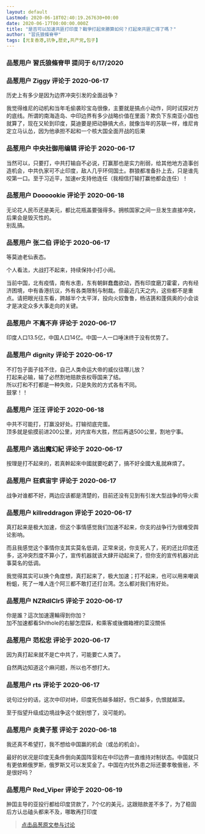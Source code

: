 ```yaml
---
layout: default
Lastmod: 2020-06-18T02:40:19.267630+00:00
date: 2020-06-17T00:00:00.000Z
title: "是否可以加速共匪打印度？戰爭打起來勝算如何？打起來共匪亡得了嗎？"
author: "習氏狼條脊甲"
tags: [光复香港,抗争,歷史,共产党,包子]
---
```



### 品葱用户 **習氏狼條脊甲** 提问于 6/17/2020
    

    
                

### 品葱用户 **Ziggy** 评论于 2020-06-17
        
历史上有多少是因为边界冲突引发的全面战争？  
  
我觉得维尼的动机和当年毛偷袭珍宝岛很像，主要就是搞点小动作，同时试探对方的底线。所谓的南海造岛、中印边界有多少战略价值在里面？欺负下东南亚小国也就算了，现在又轮到印度，莫迪要是把动静搞大点，就像当年的苏联一样，维尼肯定立马认怂，因为他承担不起和一个核大国全面开战的后果
        
                

### 品葱用户 **中央社御用编辑** 评论于 2020-06-17
        
当然可以，只要打，中共打输自不必说，打赢那也是实力削弱，给其他地方造事创造机会，中共仇家可不止印度，敌人几乎环伺国土。群狼都准备扑上去，只是谁先咬第一口。至于习近平，加速er支持他连任（我相信打输打赢他都会连任）！
        
                

### 品葱用户 **Doooookie** 评论于 2020-06-18
        
无论花人民币还是美元，都比花瓶盖要强得多。拥核国家之间一旦发生直接冲突，后果会是毁灭性的。  
别乱搞。
        
                

### 品葱用户 **张二伯** 评论于 2020-06-17
        
等莫迪老仙表态。  
  
个人看法，大战打不起来，持续保持小打小闹。  
  
当前中国，北有疫情，南有水患，东有朝鲜蠢蠢欲动，西有印度磨刀霍霍，内有经济困境，中有香港抗议，外有各类限制与制裁。但最近几天之内，这些都不是重点。请把眼光往东看，跨越半个太平洋，投向火奴鲁鲁，杨洁篪和蓬佩奥的小会谈才是决定众多大事走向的关键。
        
                

### 品葱用户 **不离不弃** 评论于 2020-06-17
        
印度人口13.5亿，中国人口14亿。中国一人一口唾沫终于没有优势了。
        
                

### 品葱用户 **dignity** 评论于 2020-06-17
        
不打包子面子挂不住，自己人类命运大帝的威仪往哪儿放？  
打起来必输，输了必然割地赔款丧权辱国来了结。  
所以打和不打都是一种失败，只是失败的方式各有不同。  
鼓掌！！
        
                

### 品葱用户 **汪汪** 评论于 2020-06-18
        
中共不可能打，打赢没好处。打输彻底完蛋。  
顶多就是偷摸前进200公里，对内宣布大胜，然后再退500公里，割地宁事。
        
                

### 品葱用户 **逃出魔幻紀** 评论于 2020-06-17
        
按理是打不起來的，若真幹起來中國就要吃虧了，搞不好全國大亂就麻煩了。
        
                

### 品葱用户 **狂疯宙宇** 评论于 2020-06-17
        
战争对谁都不好，两边应该都是清楚的，目前还没有见到有引发大型战争的导火索
        
                

### 品葱用户 **killreddragon** 评论于 2020-06-17
        
真打起来是极大加速，但这个事情感觉我们加速不起来，你支的战争行为很难受舆论影响。  
  
而且我感觉这个事情你支其实莫名低调，正常来说，你支死人了，死的还比印度还多，这冲突烈度不算小了，宣传机器就该大肆开动起来了，但你支的宣传机器对此事莫名的低调。  
  
我觉得其实可以换个角度想，真打起来了，极大加速；打不起来，也可以用来嘲讽粉蛆，死了一堆人连个阿三都不敢打还打台湾。怎么都对我们有好处。
        
                

### 品葱用户 **NZRdlClr5** 评论于 2020-06-17
        
你是誰？這次加速還輪得到你加？  
加不加速都看Shithole的右腳怎麼踩，和乘客或後備箱裡的菜沒關係
        
                

### 品葱用户 **范松忠** 评论于 2020-06-17
        
因为真打起来就不是亡中共了，可能要亡人类了。  
  
自然两边知道这个麻问题，所以也不想打大。
        
                

### 品葱用户 **rts** 评论于 2020-06-17
        
说句过分的话，这次中印对峙，印度死伤越多越好。伤亡越多，仇恨就越深。  
  
至于指望升级成边境战争这个就别想了，没可能的。
        
                

### 品葱用户 **炎黄子葱** 评论于 2020-06-18
        
我还真不希望打，我不想给中国赢的机会（或怂的机会）。  
  
最好的状况是印度无条件倒向美国阵营和在中印边界一直维持对制状态。中国就只有更依赖俄罗斯，俄罗斯又可以发奖金了。中国在内忧外患之际还要孝敬俄爸，不是很好吗？
        
                

### 品葱用户 **Red_Viper** 评论于 2020-06-19
        
肿囯主导的亚投行都给印度贷款了，7个亿的美元，这跟赔款差不多了，为了稳固后方认怂磕头都来不及，哪敢再打印度
        
                





> [点击品葱原文参与讨论](https://pincong.rocks/question/27386)

